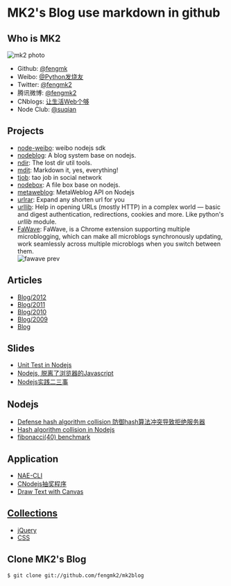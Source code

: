# MK2's Blog use markdown in github

## Who is MK2
![mk2 photo](https://secure.gravatar.com/avatar/95b9d41231617a05ced5604d242c9670?s=140&d=https://a248.e.akamai.net/assets.github.com%2Fimages%2Fgravatars%2Fgravatar-140.png)
* Github: [@fengmk](https://github.com/fengmk2)
* Weibo: [@Python发烧友](http://weibo.com/imk2)
* Twitter: [@fengmk2](http://twitter.com/fengmk2)
* 腾讯微博: [@fengmk2](http://t.qq.com/fengmk2)
* CNblogs: [让生活Web个够](http://fengmk2.cnblogs.com/)
* Node Club: [@suqian](http://club.cnodejs.org/user/suqian)

## Projects

* [node-weibo](https://github.com/fengmk2/node-weibo): weibo nodejs sdk
* [nodeblog](https://github.com/fengmk2/nodeblog): A blog system base on nodejs. 
* [ndir](https://github.com/fengmk2/ndir): The lost dir util tools. 
* [mdit](https://github.com/fengmk2/mdit): Markdown it, yes, everything!
* [tjob](https://github.com/fengmk2/tjob): tao job in social network
* [nodebox](https://github.com/fengmk2/nodebox): A file box base on nodejs.
* [metaweblog](https://github.com/fengmk2/metaweblog): MetaWeblog API on Nodejs
* [urlrar](https://github.com/fengmk2/urlrar): Expand any shorten url for you
* [urllib](https://github.com/fengmk2/urllib): Help in opening URLs (mostly HTTP) in a complex world — basic and digest authentication, redirections, cookies and more. Like python's _urllib_ module.
* [FaWave](https://chrome.google.com/webstore/detail/aicelmgbddfgmpieedjiggifabdpcnln): FaWave, is a Chrome extension supporting multiple microblogging, which can make all microblogs synchronously updating, work seamlessly across multiple microblogs when you switch between them.
<br/>![fawave prev](http://ww2.sinaimg.cn/large/6cfc7910jw1dp88kwaao5j.jpg)

## Articles

* [Blog/2012](/blog/2012)
* [Blog/2011](/blog/2011)
* [Blog/2010](/blog/2010)
* [Blog/2009](/blog/2009)
* [Blog](/blog/)

## Slides

* [Unit Test in Nodejs](/ppt/unittest-and-bdd-in-nodejs-with-mocha.html)
* [Nodejs, 脱离了浏览器的Javascript](/ppt/qcon2011/index.html)
* [Nodejs实践二三事](/ppt/those-things-using-nodejs/index.html)

## Nodejs

* [Defense hash algorithm collision 防御hash算法冲突导致拒绝服务器](/blog/2011/defense-hash-algorithm-collision-dos.html)
* [Hash algorithm collision in Nodejs](/blog/2011/hac-in-nodejs-results.html)
* [fibonacci(40) benchmark](/blog/2011/fibonacci/nodejs-python-php-ruby-lua.html)

## Application

* [NAE-CLI](/nae-cli.html)
* [CNodejs抽奖程序](/lottery/index.html)
* [Draw Text with Canvas](/blog/2011/canvas-text.html)

## [Collections](/collections)

* [jQuery](/collections/jquery.html)
* [CSS](/collections/css.html)

## Clone MK2's Blog

```
$ git clone git://github.com/fengmk2/mk2blog
```